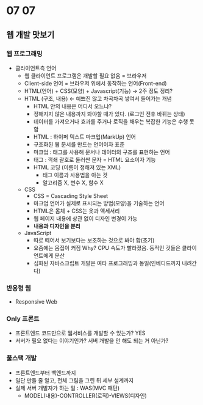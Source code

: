 # 07 07

##  웹 개발 맛보기

### 웹 프로그래밍

- 클라이언트측 언어
  - 웹 클라이언트 프로그램은 개발할 필요 없음 = 브라우저
  - Client-side 언어 = 브라우저 위에서 동작하는 언어(Front-end)
  - HTML(언어) + CSS(모양) + Javascript(기능) -> 2주 정도 정리?
  - HTML (구조, 내용) <- 예쁘진 않고 차곡차곡 쌓여서 들어가는 개념
    - HTML 안의 내용은 어디서 오느냐?
    - 정해지지 않은 내용까지 봐야할 때가 있다. (로그인 전후 바뀌는 상태)
    - 데이터를 가져오거나 효과를 주거나 로직을 채우는 복잡한 기능은 수행 못함
    - HTML : 하이퍼 텍스트 마크업(MarkUp) 언어
    - 구조화된 웹 문서를 만드는 언어이자 표준
    - 마크업 : 태그를 사용해 문서나 데이터의 구조를 표현하는 언어
    - 태그 : 꺽쇄 괄호로 둘러싼 문자 = HTML 요소이자 기능
    - HTML 코딩 (이름이 정해져 있는 XML)
      - 태그 이름과 사용법을 아는 것
      - 알고리즘 X, 변수 X, 함수 X
  - CSS
    - CSS = Cascading Style Sheet
    - 마크업 언어가 실제로 표시되는 방법(모양)을 기술하는 언어
    - HTML은 몸체 + CSS는 옷과 액세서리
    - 웹 페이지 내용에 상관 없이 디자인 변경이 가능
    - **내용과 디자인을 분리**
  - JavaScript
    - 따로 떼어서 보기보다는 보조하는 것으로 봐야 함(초기)
    - 요즘에는 몸집이 커짐 Why? CPU 속도가 빨라졌음. 동적인 것들은 클라이언트에게 분산
    - 심화된 자바스크립트 개발은 여타 프로그래밍과 동일(인베디드까지 내려간다)

### 반응형 웹

- Responsive Web



### Only 프론트

- 프론트엔드 코드만으로 웹서비스를 개발할 수 있는가? YES
- 서버가 필요 없다는 이야기인가? 서버 개발을 안 해도 되는 거 아닌가?



### 풀스택 개발

- 프론트엔드부터 백엔드까지
- 일단 만들 줄 알고, 전체 그림을 그린 뒤 세부 설계까지
- 실제 서버 개발자가 하는 일 : WAS(MVC 패턴)
  - MODEL(내용)-CONTROLLER(로직)-VIEWS(디자인)